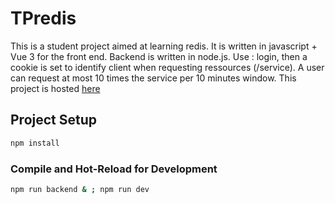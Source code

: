 # TPredis

This is a student project aimed at learning redis. It is written in javascript + Vue 3 for the front end. Backend is written in node.js. Use : login, then a cookie is set to identify client when requesting ressources (/service). A user can request at most 10 times the service per 10 minutes window. 
This project is hosted [here](https://github.com/thebigblase/tpredis)

## Project Setup

```sh
npm install
```

### Compile and Hot-Reload for Development

```sh
npm run backend & ; npm run dev
```
